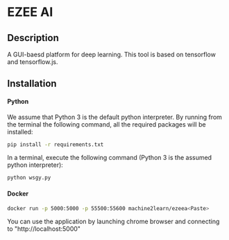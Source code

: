 
# EZEE AI

## Description
A GUI-baesd platform for deep learning. This tool is based on tensorflow and tensorflow.js. 

## Installation

#### Python

We assume that Python 3 is the default python interpreter. By running from the terminal the following command, all the required packages will be installed:
```bash
pip install -r requirements.txt
```

In a terminal, execute the following command (Python 3 is the assumed python interpreter):
```python
python wsgy.py
```

#### Docker
```bash
docker run -p 5000:5000 -p 55500:55600 machine2learn/ezeea<Paste>
```

You can use the application by launching chrome browser and connecting to "http://localhost:5000"
